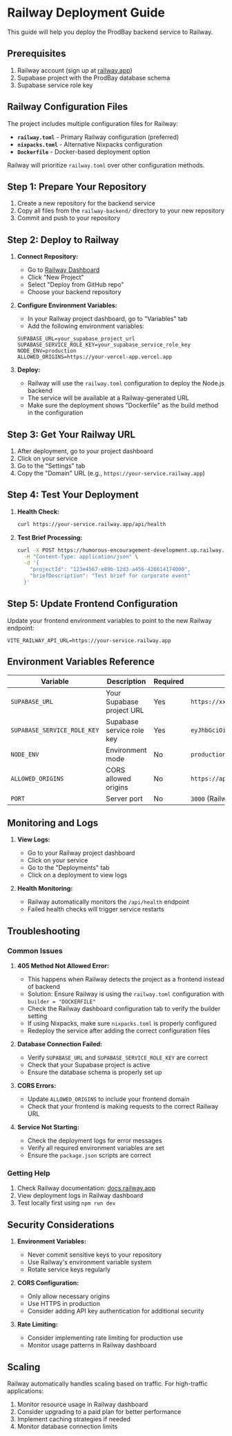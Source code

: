 # Railway Deployment Guide

This guide will help you deploy the ProdBay backend service to Railway.

## Prerequisites

1. Railway account (sign up at [railway.app](https://railway.app))
2. Supabase project with the ProdBay database schema
3. Supabase service role key

## Railway Configuration Files

The project includes multiple configuration files for Railway:

- **`railway.toml`** - Primary Railway configuration (preferred)
- **`nixpacks.toml`** - Alternative Nixpacks configuration  
- **`Dockerfile`** - Docker-based deployment option

Railway will prioritize `railway.toml` over other configuration methods.

## Step 1: Prepare Your Repository

1. Create a new repository for the backend service
2. Copy all files from the `railway-backend/` directory to your new repository
3. Commit and push to your repository

## Step 2: Deploy to Railway

1. **Connect Repository:**
   - Go to [Railway Dashboard](https://railway.app/dashboard)
   - Click "New Project"
   - Select "Deploy from GitHub repo"
   - Choose your backend repository

2. **Configure Environment Variables:**
   - In your Railway project dashboard, go to "Variables" tab
   - Add the following environment variables:

   ```
   SUPABASE_URL=your_supabase_project_url
   SUPABASE_SERVICE_ROLE_KEY=your_supabase_service_role_key
   NODE_ENV=production
   ALLOWED_ORIGINS=https://your-vercel-app.vercel.app
   ```

3. **Deploy:**
   - Railway will use the `railway.toml` configuration to deploy the Node.js backend
   - The service will be available at a Railway-generated URL
   - Make sure the deployment shows "Dockerfile" as the build method in the configuration

## Step 3: Get Your Railway URL

1. After deployment, go to your project dashboard
2. Click on your service
3. Go to the "Settings" tab
4. Copy the "Domain" URL (e.g., `https://your-service.railway.app`)

## Step 4: Test Your Deployment

1. **Health Check:**
   ```bash
   curl https://your-service.railway.app/api/health
   ```

2. **Test Brief Processing:**
   ```bash
   curl -X POST https://humorous-encouragement-development.up.railway.app/api/process-brief \
     -H "Content-Type: application/json" \
     -d '{
       "projectId": "123e4567-e89b-12d3-a456-426614174000",
       "briefDescription": "Test brief for corporate event"
     }'
   ```

## Step 5: Update Frontend Configuration

Update your frontend environment variables to point to the new Railway endpoint:

```env
VITE_RAILWAY_API_URL=https://your-service.railway.app
```

## Environment Variables Reference

| Variable | Description | Required | Example |
|----------|-------------|----------|---------|
| `SUPABASE_URL` | Your Supabase project URL | Yes | `https://xxx.supabase.co` |
| `SUPABASE_SERVICE_ROLE_KEY` | Supabase service role key | Yes | `eyJhbGciOiJIUzI1NiIsInR5cCI6IkpXVCJ9...` |
| `NODE_ENV` | Environment mode | No | `production` |
| `ALLOWED_ORIGINS` | CORS allowed origins | No | `https://app.vercel.app,http://localhost:5173` |
| `PORT` | Server port | No | `3000` (Railway sets this automatically) |

## Monitoring and Logs

1. **View Logs:**
   - Go to your Railway project dashboard
   - Click on your service
   - Go to the "Deployments" tab
   - Click on a deployment to view logs

2. **Health Monitoring:**
   - Railway automatically monitors the `/api/health` endpoint
   - Failed health checks will trigger service restarts

## Troubleshooting

### Common Issues

1. **405 Method Not Allowed Error:**
   - This happens when Railway detects the project as a frontend instead of backend
   - Solution: Ensure Railway is using the `railway.toml` configuration with `builder = "DOCKERFILE"`
   - Check the Railway dashboard configuration tab to verify the builder setting
   - If using Nixpacks, make sure `nixpacks.toml` is properly configured
   - Redeploy the service after adding the correct configuration files

2. **Database Connection Failed:**
   - Verify `SUPABASE_URL` and `SUPABASE_SERVICE_ROLE_KEY` are correct
   - Check that your Supabase project is active
   - Ensure the database schema is properly set up

3. **CORS Errors:**
   - Update `ALLOWED_ORIGINS` to include your frontend domain
   - Check that your frontend is making requests to the correct Railway URL

4. **Service Not Starting:**
   - Check the deployment logs for error messages
   - Verify all required environment variables are set
   - Ensure the `package.json` scripts are correct

### Getting Help

1. Check Railway documentation: [docs.railway.app](https://docs.railway.app)
2. View deployment logs in Railway dashboard
3. Test locally first using `npm run dev`

## Security Considerations

1. **Environment Variables:**
   - Never commit sensitive keys to your repository
   - Use Railway's environment variable system
   - Rotate service keys regularly

2. **CORS Configuration:**
   - Only allow necessary origins
   - Use HTTPS in production
   - Consider adding API key authentication for additional security

3. **Rate Limiting:**
   - Consider implementing rate limiting for production use
   - Monitor usage patterns in Railway dashboard

## Scaling

Railway automatically handles scaling based on traffic. For high-traffic applications:

1. Monitor resource usage in Railway dashboard
2. Consider upgrading to a paid plan for better performance
3. Implement caching strategies if needed
4. Monitor database connection limits
